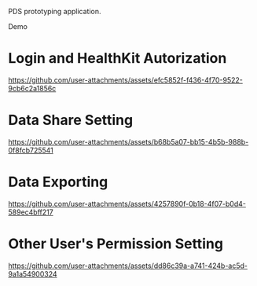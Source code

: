 PDS prototyping application.

Demo

# Login and HealthKit Autorization
https://github.com/user-attachments/assets/efc5852f-f436-4f70-9522-9cb6c2a1856c

# Data Share Setting
https://github.com/user-attachments/assets/b68b5a07-bb15-4b5b-988b-0f8fcb725541

# Data Exporting
https://github.com/user-attachments/assets/4257890f-0b18-4f07-b0d4-589ec4bff217

# Other User's Permission Setting
https://github.com/user-attachments/assets/dd86c39a-a741-424b-ac5d-9a1a54900324


